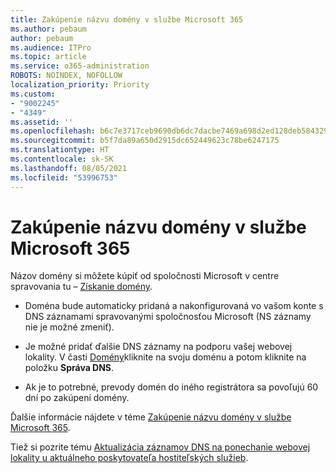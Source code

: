```yaml
---
title: Zakúpenie názvu domény v službe Microsoft 365
ms.author: pebaum
author: pebaum
ms.audience: ITPro
ms.topic: article
ms.service: o365-administration
ROBOTS: NOINDEX, NOFOLLOW
localization_priority: Priority
ms.custom:
- "9002245"
- "4349"
ms.assetid: ''
ms.openlocfilehash: b6c7e3717ceb9690db6dc7dacbe7469a698d2ed128deb5843291687814ba302e
ms.sourcegitcommit: b5f7da89a650d2915dc652449623c78be6247175
ms.translationtype: HT
ms.contentlocale: sk-SK
ms.lasthandoff: 08/05/2021
ms.locfileid: "53996753"
---
```

# <a name="buy-a-domain-name-in-microsoft-365"></a>Zakúpenie názvu domény v službe Microsoft 365

Názov domény si môžete kúpiť od spoločnosti Microsoft v centre spravovania tu – [Získanie domény](https://admin.microsoft.com/Domains/Buy).

- Doména bude automaticky pridaná a nakonfigurovaná vo vašom konte s DNS záznamami spravovanými spoločnosťou Microsoft (NS záznamy nie je možné zmeniť).

- Je možné pridať ďalšie DNS záznamy na podporu vašej webovej lokality.  V časti [Domény](https://admin.microsoft.com/AdminPortal/Home#/Domains)kliknite na svoju doménu a potom kliknite na položku **Správa DNS**.

- Ak je to potrebné, prevody domén do iného registrátora sa povoľujú 60 dní po zakúpení domény.

Ďalšie informácie nájdete v téme [Zakúpenie názvu domény v službe Microsoft 365](https://docs.microsoft.com/microsoft-365/admin/get-help-with-domains/buy-a-domain-name?view=o365-worldwide).

Tiež si pozrite tému [Aktualizácia záznamov DNS na ponechanie webovej lokality u aktuálneho poskytovateľa hostiteľských služieb](https://docs.microsoft.com/alchemyinsights/update-dns-records-to-keep-your-website-with-your-current-hosting-provider-0).
